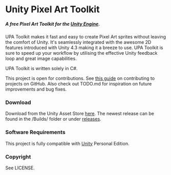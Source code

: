 # Unity Pixel Art Toolkit

##### A free Pixel Art Toolkit for the [Unity Engine](http://unity3d.com).

UPA Toolkit makes it fast and easy to create Pixel Art sprites without leaving the comfort of Unity. It's seamlessly integrated with the awesome 2D features introduced with Unity 4.3 making it a breeze to use. UPA Toolkit is sure to speed up your workflow by utilising the effective Unity feedback loop and great image capabilities.

UPA Toolkit is written solely in C#.

This project is open for contributions. See [this guide](https://guides.github.com/activities/contributing-to-open-source/) on contributing to projects on GitHub. Also check out TODO.md for inspiration on future improvements and bug fixes.

### Download
Download from the Unity Asset Store [here](http://u3d.as/aZ3).
The newest release can be found in the /Builds/ folder or under [releases](https://github.com/Brackeys/UPAToolkit/releases).

### Software Requirements
This project is fully compatible with [Unity](http://unity3d.com) Personal Edition.

### Copyright
See LICENSE.
